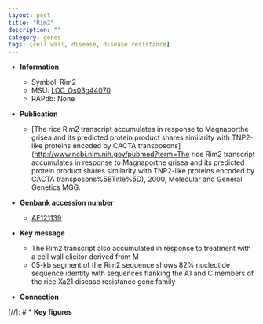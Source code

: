 ```yaml
---
layout: post
title: "Rim2"
description: ""
category: genes
tags: [cell wall, disease, disease resistance]
---
```


* **Information**  
    + Symbol: Rim2  
    + MSU: [LOC_Os03g44070](http://rice.plantbiology.msu.edu/cgi-bin/ORF_infopage.cgi?orf=LOC_Os03g44070)  
    + RAPdb: None  

* **Publication**  
    + [The rice Rim2 transcript accumulates in response to Magnaporthe grisea and its predicted protein product shares similarity with TNP2-like proteins encoded by CACTA transposons](http://www.ncbi.nlm.nih.gov/pubmed?term=The rice Rim2 transcript accumulates in response to Magnaporthe grisea and its predicted protein product shares similarity with TNP2-like proteins encoded by CACTA transposons%5BTitle%5D), 2000, Molecular and General Genetics MGG.

* **Genbank accession number**  
    + [AF121139](http://www.ncbi.nlm.nih.gov/nuccore/AF121139)

* **Key message**  
    + The Rim2 transcript also accumulated in response to treatment with a cell wall elicitor derived from M
    + 05-kb segment of the Rim2 sequence shows 82% nucleotide sequence identity with sequences flanking the A1 and C members of the rice Xa21 disease resistance gene family

* **Connection**  

[//]: # * **Key figures**  



